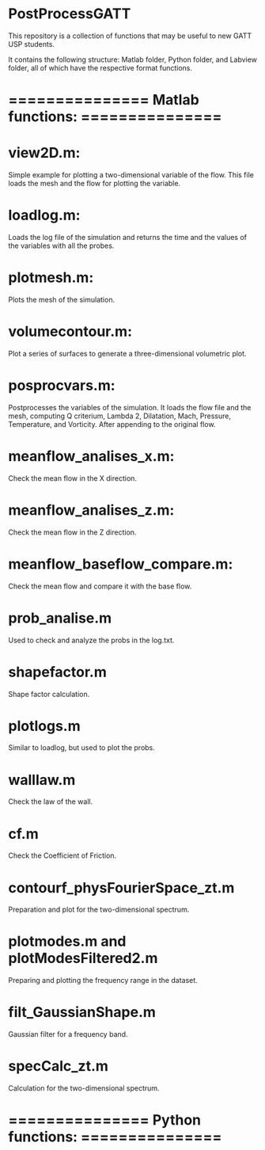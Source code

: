 # PostProcessGATT

This repository is a collection of functions that may be useful to new GATT USP students.

It contains the following structure: Matlab folder, Python folder, and Labview folder, all of which have the respective format functions.

# ===============  Matlab functions: ===============

# view2D.m: 
    
Simple example for plotting a two-dimensional variable of the flow. This file loads the mesh and the flow for plotting the variable.

# loadlog.m:
   
Loads the log file of the simulation and returns the time and the values of the variables with all the probes.

# plotmesh.m:
    
Plots the mesh of the simulation.

# volumecontour.m:
    
Plot a series of surfaces to generate a three-dimensional volumetric plot.

# posprocvars.m:
    
Postprocesses the variables of the simulation. It loads the flow file and the mesh, computing Q criterium, Lambda 2, Dilatation, Mach, Pressure, Temperature, and Vorticity. After appending to the original flow.

# meanflow_analises_x.m:
    
Check the mean flow in the X direction.
    
# meanflow_analises_z.m:
    
Check the mean flow in the Z direction.    

# meanflow_baseflow_compare.m:
    
Check the mean flow and compare it with the base flow.

# prob_analise.m
    
Used to check and analyze the probs in the log.txt.

# shapefactor.m
    
Shape factor calculation.

# plotlogs.m 
    
Similar to loadlog, but used to plot the probs.

# walllaw.m
    
Check the law of the wall.

# cf.m 
    
Check the  Coefficient of Friction.

# contourf_physFourierSpace_zt.m

Preparation and plot for the two-dimensional spectrum.

# plotmodes.m and plotModesFiltered2.m

Preparing and plotting the frequency range in the dataset.

# filt_GaussianShape.m

Gaussian filter for a frequency band.

# specCalc_zt.m

Calculation for the two-dimensional spectrum.

# ===============  Python functions: =============== 

#
